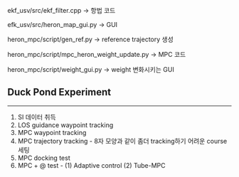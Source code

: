 ekf_usv/src/ekf_filter.cpp -> 항법 코드

efk_usv/src/heron_map_gui.py -> GUI

heron_mpc/script/gen_ref.py -> reference trajectory 생성

heron_mpc/script/mpc_heron_weight_update.py -> MPC 코드

heron_mpc/script/weight_gui.py -> weight 변화시키는 GUI 


## Duck Pond Experiment
---
1. SI 데이터 취득
2. LOS guidance waypoint tracking  
3. MPC waypoint tracking
4. MPC trajectory tracking - 8자 모양과 같이 좀더 tracking하기 어려운 course 세팅
5. MPC docking test
6. MPC + @ test - (1) Adaptive control (2) Tube-MPC

